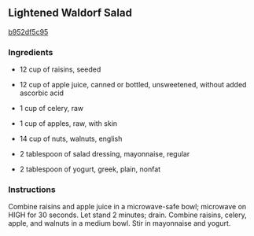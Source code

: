 ## Lightened Waldorf Salad

[b952df5c95](http://www.food.com/recipe/lightened-waldorf-salad-497599)

### Ingredients

 - 12 cup of raisins, seeded

 - 12 cup of apple juice, canned or bottled, unsweetened, without added ascorbic acid

 - 1 cup of celery, raw

 - 1 cup of apples, raw, with skin

 - 14 cup of nuts, walnuts, english

 - 2 tablespoon of salad dressing, mayonnaise, regular

 - 2 tablespoon of yogurt, greek, plain, nonfat

### Instructions

Combine raisins and apple juice in a microwave-safe bowl; microwave on HIGH for 30 seconds. Let stand 2 minutes; drain. Combine raisins, celery, apple, and walnuts in a medium bowl. Stir in mayonnaise and yogurt.